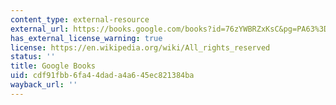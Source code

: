 ```yaml
---
content_type: external-resource
external_url: https://books.google.com/books?id=76zYWBRZxKsC&pg=PA63%3Donepage&hl=en#v=onepage&q&f=false
has_external_license_warning: true
license: https://en.wikipedia.org/wiki/All_rights_reserved
status: ''
title: Google Books
uid: cdf91fbb-6fa4-4dad-a4a6-45ec821384ba
wayback_url: ''
---
```

